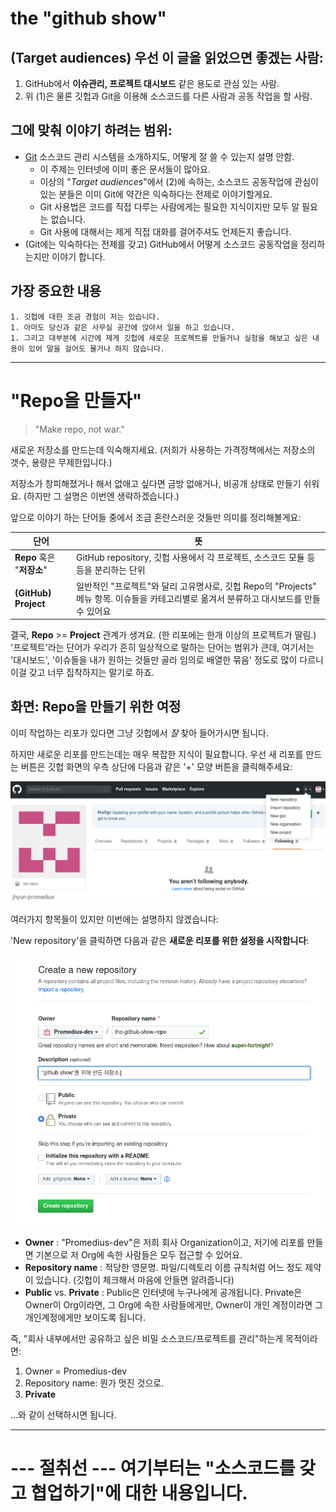 # the "github show"

## (Target audiences) 우선 이 글을 읽었으면 좋겠는 사람:

   1. GitHub에서 **이슈관리, 프로젝트 대시보드** 같은 용도로 관심 있는 사람.
   2. 위 (1)은 물론 깃헙과 Git을 이용해 소스코드를 다른 사람과 공동 작업을 할 사람.


## 그에 맞춰 이야기 하려는 범위:

   * [Git](https://git-scm.com/) 소스코드 관리 시스템을 소개하지도, 어떻게 잘 쓸 수 있는지 설명 안함.
     * 이 주제는 인터넷에 이미 좋은 문서들이 많아요.
     * 이상의 "_Target audiences_"에서 (2)에 속하는, 소스코드 공동작업에 관심이 있는 분들은 이미
       Git에 약간은 익숙하다는 전제로 이야기할게요.
     * Git 사용법은 코드를 직접 다루는 사람에게는 필요한 지식이지만 모두 알 필요는 없습니다.
     * Git 사용에 대해서는 제게 직접 대화를 걸어주셔도 언제든지 좋습니다.
   * (Git에는 익숙하다는 전제를 갖고) GitHub에서 어떻게 소스코드 공동작업을 정리하는지만 이야기 합니다.

## 가장 중요한 내용

	1. 깃헙에 대한 조금 경험이 저는 있습니다.
	1. 아마도 당신과 같은 사무실 공간에 앉아서 일을 하고 있습니다.
	1. 그리고 대부분에 시간에 제게 깃헙에 새로운 프로젝트를 만들거나 실험을 해보고 싶은 내용이 있어 말을 걸어도 물거나 하지 않습니다.


-----

# "Repo을 만들자"

> "Make repo, not war."

새로운 저장소를 만드는데 익숙해지세요. (저희가 사용하는 가격정책에서는 저장소의 갯수, 용량은 무제한입니다.)

저장소가 창피해졌거나 해서 없애고 싶다면 금방 없애거나, 비공개 상태로 만들기 쉬워요. (하지만 그 설명은 이번엔 생략하겠습니다.)

앞으로 이야기 하는 단어들 중에서 조금 혼란스러운 것들만 의미를 정리해볼게요:

단어 | 뜻
-----|-----------
**Repo** 혹은 "**저장소**" | GitHub repository, 깃헙 사용에서 각 프로젝트, 소스코드 모듈 등등을 분리하는 단위
**(GitHub) Project** | 일반적인 "프로젝트"와 달리 고유명사로, 깃헙 Repo의 "Projects" 메뉴 항목. 이슈들을 카테고리별로 옮겨서 분류하고 대시보드를 만들 수 있어요


결국, **Repo** >= **Project** 관계가 생겨요. (한 리포에는 한개 이상의 프로젝트가 딸림.)
'프로젝트'라는 단어가 우리가 흔히 일상적으로 말하는 단어는 범위가 큰데, 여기서는 '대시보드', '이슈들을 내가 원하는 것들만 골라 임의로 배열한 묶음' 정도로 많이 다르니 이걸 갖고 너무 집착하지는 말기로 하죠.



## 화면: Repo을 만들기 위한 여정

이미 작업하는 리포가 있다면 그냥 깃헙에서 *잘* 찾아 들어가시면 됩니다.

하지만 새로운 리포를 만드는데는 매우 복잡한 지식이 필요합니다. 우선 새 리포를 만드는 버튼은 깃헙 화면의 우측 상단에 다음과 같은 '+' 모양 버튼을 클릭해주세요:

![어디에 '+'버튼이 있는가](/images/new-repo.png)


여러가지 항목들이 있지만 이번에는 설명하지 않겠습니다:

'New repository'을 클릭하면 다음과 같은 **새로운 리포를 위한 설정을 시작합니다**:

![새로운 repo의 설정](/images/new-repo-form.png)


   * **Owner** : "Promedius-dev"은 저희 회사 Organization이고, 저기에 리포를 만들면 기본으로 저 Org에 속한 사람들은 모두 접근할 수 있어요.
   * **Repository name** : 적당한 영문명. 파일/디렉토리 이름 규칙처럼 어느 정도 제약이 있습니다. (깃헙이 체크해서 마음에 안들면 알려줍니다)
   * **Public** vs. **Private** : Public은 인터넷에 누구나에게 공개됩니다. Private은 Owner이 Org이라면, 그 Org에 속한 사람들에게만, Owner이 개인 계정이라면 그 개인계정에게만 보이도록 됩니다.

즉, "회사 내부에서만 공유하고 싶은 비밀 소스코드/프로젝트를 관리"하는게 목적이라면:

   1. Owner = Promedius-dev
   2. Repository name: 뭔가 멋진 것으로.
   3. **Private**

...와 같이 선택하시면 됩니다.


------

# --- 절취선 --- 여기부터는 "소스코드를 갖고 협업하기"에 대한 내용입니다.

